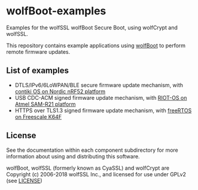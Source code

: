 # wolfBoot-examples
Examples for the wolfSSL wolfBoot Secure Boot, using wolfCrypt and wolfSSL.

This repository contains example applications using [wolfBoot](https://github.com/wolfSSL/wolfBoot)  to perform remote firmware updates.


## List of examples

   * DTLS/IPv6/6LoWPAN/BLE secure firmware update mechanism, with [contiki OS on Nordic nRF52 platform](contiki-nrf52)
   * USB CDC-ACM signed firmware update mechanism, with [RIOT-OS on Atmel SAM-R21 platform](riotOS-samr21)
   * HTTPS over TLS1.3 signed firmware update mechanism, with [freeRTOS on Freescale K64F](freeRTOS-Freescale-K64F-https-TLS1.3)

## License

See the documentation within each component subdirectory for more information about using and distributing this software.

wolfBoot, wolfSSL (formerly known as CyaSSL) and wolfCrypt are Copyright (c) 2006-2018 wolfSSL Inc., and licensed for use under GPLv2 (see [LICENSE](LICENSE)) 

